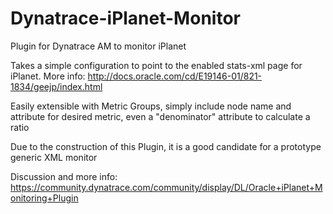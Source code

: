 # Dynatrace-iPlanet-Monitor
Plugin for Dynatrace AM to monitor iPlanet


Takes a simple configuration to point to the enabled stats-xml page for iPlanet.
More info: http://docs.oracle.com/cd/E19146-01/821-1834/geejp/index.html

Easily extensible with Metric Groups, simply include node name and attribute for desired metric, 
even a "denominator" attribute to calculate a ratio

Due to the construction of this Plugin, it is a good candidate for a prototype generic XML monitor

Discussion and more info: https://community.dynatrace.com/community/display/DL/Oracle+iPlanet+Monitoring+Plugin
